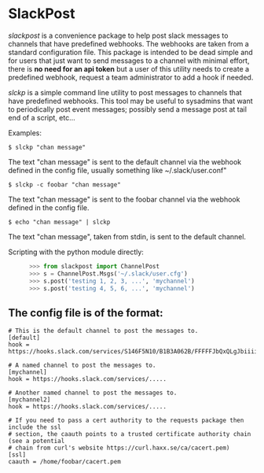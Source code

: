 SlackPost
=========
_slackpost_ is a convenience package to help post slack messages to channels that have predefined webhooks. The webhooks are taken from a standard configuration file. This package is intended to be dead simple and for users that just want to send messages to a channel with minimal effort, there is **no need for an api token** but a user of this utility needs to create a predefined webhook, request a team administrator to add a hook if needed.

_slckp_ is a simple command line utility to post  messages to channels that have predefined webhooks. This tool may be useful to sysadmins that want to periodically post event messages; possibly send a message post at tail end of a script, etc...

Examples:

```shell
$ slckp "chan message"
```
The text "chan message" is sent to the default channel via the webhook defined in the config file, usually something like ~/.slack/user.conf"

```shell
$ slckp -c foobar "chan message"
```
The text "chan message" is sent to the foobar channel via the webhook defined in the config file.

```shell
$ echo "chan message" | slckp
```
The text "chan message", taken from stdin, is sent to the default channel.

Scripting with the python module directly:
```python
      >>> from slackpost import ChannelPost
      >>> s = ChannelPost.Msgs('~/.slack/user.cfg')
      >>> s.post('testing 1, 2, 3, ...', 'mychannel')
      >>> s.post('testing 4, 5, 6, ...', 'mychannel')

```

The config file is of the format:
---------------------------------

```
# This is the default channel to post the messages to.
[default]
hook = https://hooks.slack.com/services/S146F5N10/B1B3A062B/FFFFFJbQxQLgJbiiiiizRZfz

# A named channel to post the messages to.
[mychannel]
hook = https://hooks.slack.com/services/.....

# Another named channel to post the messages to.
[mychannel2]
hook = https://hooks.slack.com/services/.....

# If you need to pass a cert authority to the requests package then include the ssl
# section, the caauth points to a trusted certificate authority chain (see a potential
# chain from curl's website https://curl.haxx.se/ca/cacert.pem)
[ssl]
caauth = /home/foobar/cacert.pem

```
